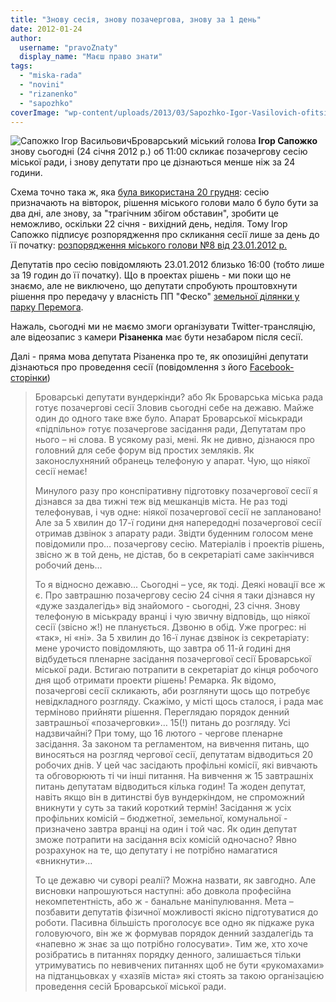 ```yaml
---
title: "Знову сесія, знову позачергова, знову за 1 день"
date: 2012-01-24
author: 
  username: "pravoZnaty"
  display_name: "Маєш право знати"
tags: 
  - "miska-rada"
  - "novini"
  - "rizanenko"
  - "sapozhko"
coverImage: "wp-content/uploads/2013/03/Sapozhko-Igor-Vasilovich-ofitsiyne-foto.jpg"
---
```


![](https://mpz.brovary.org/wp-content/uploads/2011/12/Igor-Sapozhko.jpg "Сапожко Ігор Васильович")Броварський міський голова **Ігор Сапожко** знову сьогодні (24 січня 2012 р.) об 11:00 скликає позачергову сесію міської ради, і знову депутати про це дізнаються менше ніж за 24 години.

Схема точно така ж, яка [була використана 20 грудня](https://mpz.brovary.org/novini/terminove-sklikanna-pozacergovoi-sesii-za-1-den/ "Термінове скликання позачергової сесії за 1 день"): сесію призначають на вівторок, рішення міського голови мало б було бути за два дні, але знову, за "трагічним збігом обставин", зробити це неможливо, оскільки 22 січня - вихідний день, неділя. Тому Ігор Сапожко <!--more-->підписує розпорядження про скликання сесії лише за день до її початку: [розпорядження міського голови №8 від 23.01.2012 р.](http://www.slideshare.net/sergIlliukhin/8-23012012 "Про скликання позачергової 18-ої сесії")

Депутатів про сесію повідомляють 23.01.2012 близько 16:00 (тобто лише за 19 годин до її початку). Що в проектах рішень - ми поки що не знаємо, але не виключено, що депутати спробують проштовхнути рішення про передачу у власність ПП "Феско" [земельної ділянки у парку Перемога](https://mpz.brovary.org/novini/kadastrovi-plany-zemelnih-dilyanok-fesco/ "Кадастрові плани земельних ділянок ФЕСКО").

Нажаль, сьогодні ми не маємо змоги організувати Twitter-трансляцію, але відеозапис з камери **Різаненка** має бути незабаром після сесії.

Далі - пряма мова депутата Різаненка про те, як опозиційні депутати дізнаються про проведення сесії (повідомлення з його [Facebook-сторінки](https://www.facebook.com/pavlo.rizanenko "Павло Різаненко"))

> Броварські депутати вундеркінди? або Як Броварська міська рада готує позачергові сесії Зловив сьогодні себе на дежавю. Майже один до одного таке вже було. Апарат Броварської міськради «підпільно» готує позачергове засідання ради, Депутатам про нього – ні слова. В усякому разі, мені. Як не дивно, дізнаюся про головний для себе форум від простих земляків. Як законослухняний обранець телефоную у апарат. Чую, що ніякої сесії немає!
> 
> Минулого разу про конспіративну підготовку позачергової сесії я дізнався за два тижні теж від мешканців міста. Не раз тоді телефонував, і чув одне: ніякої позачергової сесії не заплановано! Але за 5 хвилин до 17-ї години дня напередодні позачергової сесії отримав дзвінок з апарату ради. Звідти буденним голосом мене повідомили про… позачергову сесію. Матеріалів і проектів рішень, звісно ж в той день, не дістав, бо в секретаріаті саме закінчився робочий день…
> 
> То я відносно дежавю... Сьогодні – усе, як тоді. Деякі новації все ж є. Про завтрашню позачергову сесію 24 січня я таки дізнався ну «дуже заздалегідь» від знайомого - сьогодні, 23 січня. Знову телефоную в міськраду вранці і чую звичну відповідь, що ніякої сесії (звісно ж!) не планується. Дзвоню в обід. Уже прогрес: ні «так», ні «ні». За 5 хвилин до 16-ї лунає дзвінок із секретаріату: мене урочисто повідомляють, що завтра об 11-й годині дня відбудеться пленарне засідання позачергової сесії Броварської міської ради. Встигаю потрапити в секретаріат до кінця робочого дня щоб отримати проекти рішень! Ремарка. Як відомо, позачергові сесії скликають, аби розглянути щось що потребує невідкладного розгляду. Скажімо, у місті щось сталося, і рада має терміново прийняти рішення. Переглядаю порядок денний завтрашньої «позачерговки»… 15(!) питань до розгляду. Усі надзвичайні? При тому, що 16 лютого - чергове пленарне засідання. За законом та регламентом, на вивчення питань, що виносяться на розгляд чергової сесії, депутатам відводиться 20 робочих днів. У цей час засідають профільні комісії, які вивчають та обговорюють ті чи інші питання. На вивчення ж 15 завтрашніх питань депутатам відводиться кілька годин! Та жоден депутат, навіть якщо він в дитинстві був вундеркіндом, не спроможний вникнути у суть за такий короткий термін! Засідання ж усіх профільних комісій – бюджетної, земельної, комунальної - призначено завтра вранці на один і той час. Як один депутат зможе потрапити на засідання всіх комісій одночасно? Явно розрахунок на те, що депутату і не потрібно намагатися «вникнути»…
> 
> То це дежавю чи суворі реалії? Можна назвати, як завгодно. Але висновки напрошуються наступні: або довкола професійна некомпетентність, або ж - банальне маніпулювання. Мета – позбавити депутатів фізичної можливості якісно підготуватися до роботи. Пасивна більшість проголосує все одно як підкаже рука головуючого, він же ж формував порядок денний заздалегідь та «напевно ж знає за що потрібно голосувати». Тим же, хто хоче розібратись в питаннях порядку денного, залишається тільки утримуватись по невивчених питаннях щоб не бути «рукомахами» на підтанцьовках у «хазяїв міста» які стоять за такою організацією проведення сесій Броварської міської ради.
